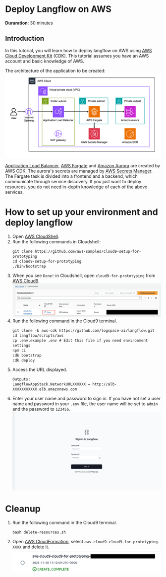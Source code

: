 # Deploy Langflow on AWS

**Duraration**: 30 minutes

## Introduction
In this tutorial, you will learn how to deploy langflow on AWS using [AWS Cloud Development Kit](https://aws.amazon.com/cdk/?nc2=type_a) (CDK).
This tutorial assumes you have an AWS account and basic knowledge of AWS.

The architecture of the application to be created:
![langflow-archi](./img/langflow-archi.png)

[Application Load Balancer](https://aws.amazon.com/elasticloadbalancing/application-load-balancer/?nc1=h_ls), [AWS Fargate](https://aws.amazon.com/fargate/?nc2=type_a) and [Amazon Aurora](https://aws.amazon.com/rds/aurora/?nc2=type_a) are created by AWS CDK.
The aurora's secrets are managed by [AWS Secrets Manager](https://aws.amazon.com/secrets-manager/?nc2=type_a).
The Fargate task is divided into a frontend and a backend, which communicate through service discovery.
If you just want to deploy resources, you do not need in-depth knowledge of each of the above services.

# How to set up your environment and deploy langflow
1. Open [AWS CloudShell](https://us-east-1.console.aws.amazon.com/cloudshell/home?region=us-east-1).
1. Run the following commands in Cloudshell:
    ```shell
    git clone https://github.com/aws-samples/cloud9-setup-for-prototyping
    cd cloud9-setup-for-prototyping
    ./bin/bootstrap
    ```
1. When you see `Done!` in Cloudshell, open `cloud9-for-prototyping` from [AWS Cloud9](https://us-east-1.console.aws.amazon.com/cloud9control/home?region=us-east-1#/).
    ![make-cloud9](./img/langflow-cloud9-en.png)
1. Run the following command in the Cloud9 terminal.
    ```shell
    git clone -b aws-cdk https://github.com/logspace-ai/langflow.git
    cd langflow/scripts/aws
    cp .env.example .env # Edit this file if you need environment settings
    npm ci
    cdk bootstrap
    cdk deploy
    ```
1. Access the URL displayed.
    ```shell
    Outputs:
    LangflowAppStack.NetworkURLXXXXXX = http://alb-XXXXXXXXXXX.elb.amazonaws.com
    ```
1. Enter your user name and password to sign in. If you have not set a user name and password in your `.env` file, the user name will be set to `admin` and the password to `123456`.
    ![signin-langflow](./img/langflow-signin.png)

# Cleanup
1. Run the following command in the Cloud9 terminal.
    ```shell
    bash delete-resources.sh
    ```
1. Open [AWS CloudFormation](https://us-east-1.console.aws.amazon.com/cloudformation/home?region=us-east-1#/getting-started), select `aws-cloud9-cloud9-for-prototyping-XXXX` and delete it.
![delete-cfn](./img/langflow-cfn.png)